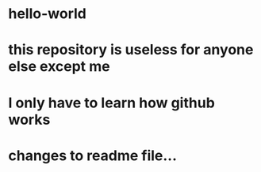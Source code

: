 # hello-world
# this repository is useless for anyone else except me
# I only have to learn how github works
# changes to readme file...
